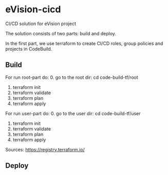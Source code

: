 # eVision-cicd
CI/CD solution for eVision project

The solution consists of two parts: build and deploy.


In the first part, we use terraform to create CI/CD roles, group policies and projects in CodeBuild.

## Build
For run root-part do:
0. go to the root dir: cd code-build-tf/root
1. terraform init
2. terraform validate
3. terraform plan
4. terraform apply

For run user-part do:
0. go to the user dir: cd code-build-tf/user
1. terraform init
2. terraform validate
3. terraform plan
4. terraform apply

Sources:
https://registry.terraform.io/

## Deploy
